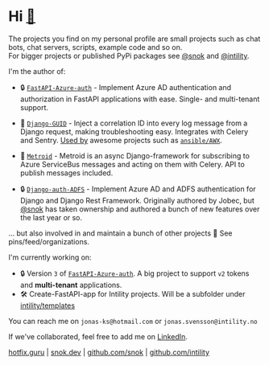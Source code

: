 # Hi [🐍](https://snok.dev)
The projects you find on my personal profile are small projects such as chat bots, chat servers, scripts, example code and so on.  
For bigger projects or published PyPi packages see [@snok](https://github.com/snok) and [@intility](https://github.com/intility).

I'm the author of:

* 🔒 [`FastAPI-Azure-auth`](https://github.com/intility/fastapi-azure-auth) - Implement Azure AD authentication and authorization in FastAPI applications with ease. Single- and multi-tenant support. 

* 📝 [`Django-GUID`](https://github.com/snok/django-guid) - Inject a correlation ID into every log message from a Django request, making troubleshooting easy. Integrates with Celery and Sentry. [Used by](https://github.com/snok/django-guid/network/dependents?package_id=UGFja2FnZS03NjU4NDA3NzQ%3D) awesome projects such as [`ansible/AWX`](https://github.com/ansible/awx). 

* 🚂 [`Metroid`](https://github.com/intility/metroid) - Metroid is an async Django-framework for subscribing to Azure ServiceBus messages and acting on them with Celery. API to publish messages included. 

* 🔒 [`Django-auth-ADFS`](https://github.com/snok/django-auth-adfs) - Implement Azure AD and ADFS authentication for Django and Django Rest Framework. Originally authored by Jobec, but [@snok](https://github.com/snok) has taken ownership and authored a bunch of new features over the last year or so.

... but also involved in and maintain a bunch of other projects 🚀 See pins/feed/organizations. 

I'm currently working on:
* 🔒 Version `3` of [`FastAPI-Azure-auth`](https://github.com/intility/fastapi-azure-auth). A big project to support `v2` tokens and **multi-tenant** applications.
* 🛠️ Create-FastAPI-app for Intility projects. Will be a subfolder under [intility/templates](https://github.com/intility/templates)

You can reach me on `jonas-ks@hotmail.com` or `jonas.svensson@intility.no`

If we've collaborated, feel free to add me on [LinkedIn](https://linkedin.com/in/jonasks).


[hotfix.guru](https://hotfix.guru) | [snok.dev](https://snok.dev) | [github.com/snok](https://github.com/snok) | [github.com/intility](https://github.com/intility)

